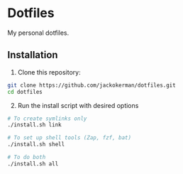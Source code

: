 # Dotfiles

My personal dotfiles. 

## Installation

1. Clone this repository:

```bash
git clone https://github.com/jackokerman/dotfiles.git
cd dotfiles
```

2. Run the install script with desired options

```bash
# To create symlinks only
./install.sh link

# To set up shell tools (Zap, fzf, bat)
./install.sh shell

# To do both
./install.sh all
```
